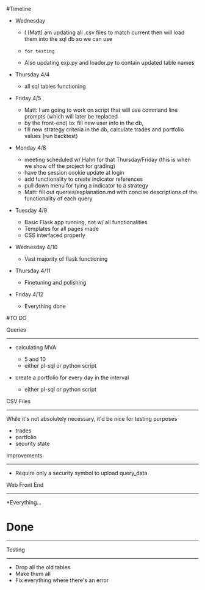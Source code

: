 <!-- 
Guide to Markdown:
	http://www.darkcoding.net/software/markdown-quick-reference/
-->

#Timeline

* Wednesday
  * I (Matt) am updating all .csv files to match current then will load them into the sql db so we can use 
  * 	for testing
  * Also updating exp.py and loader.py to contain updated table names

* Thursday 4/4
    * all sql tables functioning

* Friday 4/5
  * Matt: I am going to work on script that will use command line prompts (which will later be replaced
  *   by the front-end) to: fill new user info in the db, 
  *   fill new strategy criteria in the db, calculate trades and portfolio values (run backtest)

* Monday 4/8
  * meeting scheduled w/ Hahn for that Thursday/Friday (this is when we show off the project for grading)
  * have the session cookie update at login
  * add functionality to create indicator references
  * pull down menu for tying a indicator to a strategy
  * Matt: fill out queries/explanation.md with concise descriptions of the functionality of each query


* Tuesday 4/9
  * Basic Flask app running, not w/ all functionalities
  * Templates for all pages made
  * CSS   interfaced properly

* Wednesday 4/10
  * Vast majority of flask functioning
  
* Thursday 4/11
  * Finetuning and polishing

* Friday 4/12
  * Everything done 


#TO DO


Queries

--------------

* calculating MVA
  * 5 and 10
  * either pl-sql or python script


* create a portfolio for every day in the interval
  * either pl-sql or python script


CSV Files

-------------
While it's not absolutely necessary, it'd be nice for testing purposes

* trades
* portfolio
* security state

Improvements

-------
* Require only a security symbol to upload query_data

Web Front End

------
*Everything… 


# Done

--------

Testing

-----------
* Drop all the old tables
* Make them all
* Fix everything where there's an error


